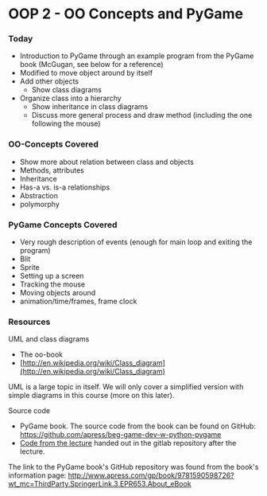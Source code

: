 OOP 2 - OO Concepts and PyGame
=======================

### Today 
- Introduction to PyGame through an example program from the PyGame book (McGugan, see below for a reference) 
- Modified to move object around by itself
- Add other objects
  - Show class diagrams
- Organize class into a hierarchy
  - Show inheritance in class diagrams
  - Discuss more general process and draw method (including the one following the mouse)


### OO-Concepts Covered
- Show more about relation between class and objects 
- Methods, attributes
- Inheritance
- Has-a vs. is-a relationships
- Abstraction
- polymorphy

### PyGame Concepts Covered

- Very rough description of events (enough for main loop and exiting the program)
- Blit
- Sprite
- Setting up a screen
- Tracking the mouse
- Moving objects around
- animation/time/frames, frame clock
 
### Resources

UML and class diagrams
- The oo-book
- [http://en.wikipedia.org/wiki/Class_diagram](http://en.wikipedia.org/wiki/Class_diagram)

UML is a large topic in itself. We will only cover a simplified version with simple diagrams in this course (more on this later).

Source code
- PyGame book. The source code from the book can be found on GitHub: https://github.com/apress/beg-game-dev-w-python-pygame
- [Code from the lecture](code) handed out in the gitlab repository after the lecture. 

The link to the PyGame book's GitHub repository was found from the book's information page: 
http://www.apress.com/gp/book/9781590598726?wt_mc=ThirdParty.SpringerLink.3.EPR653.About_eBook
